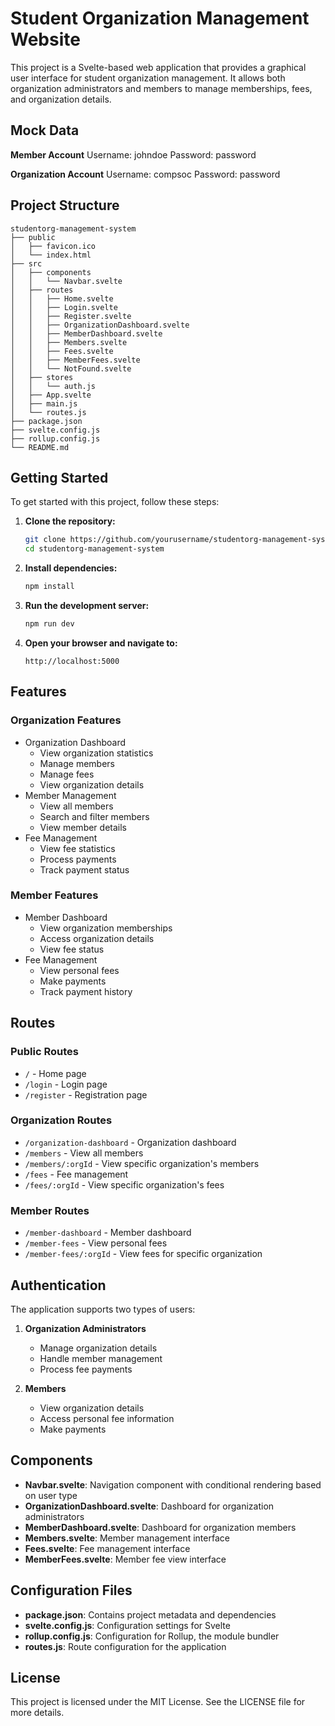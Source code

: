 # Student Organization Management Website

This project is a Svelte-based web application that provides a graphical user interface for student organization management. It allows both organization administrators and members to manage memberships, fees, and organization details.

## Mock Data
**Member Account**
Username: johndoe
Password: password

**Organization Account**
Username: compsoc
Password: password

## Project Structure

```
studentorg-management-system
├── public
│   ├── favicon.ico
│   └── index.html
├── src
│   ├── components
│   │   └── Navbar.svelte
│   ├── routes
│   │   ├── Home.svelte
│   │   ├── Login.svelte
│   │   ├── Register.svelte
│   │   ├── OrganizationDashboard.svelte
│   │   ├── MemberDashboard.svelte
│   │   ├── Members.svelte
│   │   ├── Fees.svelte
│   │   ├── MemberFees.svelte
│   │   └── NotFound.svelte
│   ├── stores
│   │   └── auth.js
│   ├── App.svelte
│   ├── main.js
│   └── routes.js
├── package.json
├── svelte.config.js
├── rollup.config.js
└── README.md
```

## Getting Started

To get started with this project, follow these steps:

1. **Clone the repository:**
   ```bash
   git clone https://github.com/yourusername/studentorg-management-system.git
   cd studentorg-management-system
   ```

2. **Install dependencies:**
   ```bash
   npm install
   ```

3. **Run the development server:**
   ```bash
   npm run dev
   ```

4. **Open your browser and navigate to:**
   ```
   http://localhost:5000
   ```

## Features

### Organization Features
- Organization Dashboard
  - View organization statistics
  - Manage members
  - Manage fees
  - View organization details
- Member Management
  - View all members
  - Search and filter members
  - View member details
- Fee Management
  - View fee statistics
  - Process payments
  - Track payment status

### Member Features
- Member Dashboard
  - View organization memberships
  - Access organization details
  - View fee status
- Fee Management
  - View personal fees
  - Make payments
  - Track payment history

## Routes

### Public Routes
- `/` - Home page
- `/login` - Login page
- `/register` - Registration page

### Organization Routes
- `/organization-dashboard` - Organization dashboard
- `/members` - View all members
- `/members/:orgId` - View specific organization's members
- `/fees` - Fee management
- `/fees/:orgId` - View specific organization's fees

### Member Routes
- `/member-dashboard` - Member dashboard
- `/member-fees` - View personal fees
- `/member-fees/:orgId` - View fees for specific organization

## Authentication

The application supports two types of users:
1. **Organization Administrators**
   - Manage organization details
   - Handle member management
   - Process fee payments

2. **Members**
   - View organization details
   - Access personal fee information
   - Make payments

## Components

- **Navbar.svelte**: Navigation component with conditional rendering based on user type
- **OrganizationDashboard.svelte**: Dashboard for organization administrators
- **MemberDashboard.svelte**: Dashboard for organization members
- **Members.svelte**: Member management interface
- **Fees.svelte**: Fee management interface
- **MemberFees.svelte**: Member fee view interface

## Configuration Files

- **package.json**: Contains project metadata and dependencies
- **svelte.config.js**: Configuration settings for Svelte
- **rollup.config.js**: Configuration for Rollup, the module bundler
- **routes.js**: Route configuration for the application

## License

This project is licensed under the MIT License. See the LICENSE file for more details.